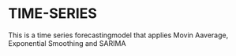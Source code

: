 # TIME-SERIES 
This is a time series forecastingmodel that applies Movin Aaverage, Exponential Smoothing and SARIMA

